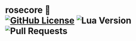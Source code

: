 # rosecore :rose: <br> [![GitHub License](https://img.shields.io/badge/license-GNU-blue.svg)](https://github.com/rosefx/rosecore/blob/main/LICENSE) ![Lua Version](https://img.shields.io/badge/lua_version%20-5.4%20-green) ![Pull Requests](https://img.shields.io/badge/Pull_Requests:%20-CONTRIBUTE.md%20-orange)
